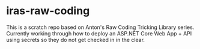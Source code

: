 # iras-raw-coding

This is a scratch repo based on Anton's Raw Coding Tricking Library series.
Currently working through how to deploy an ASP.NET Core Web App + API using secrets so they do not get checked in in the clear.
